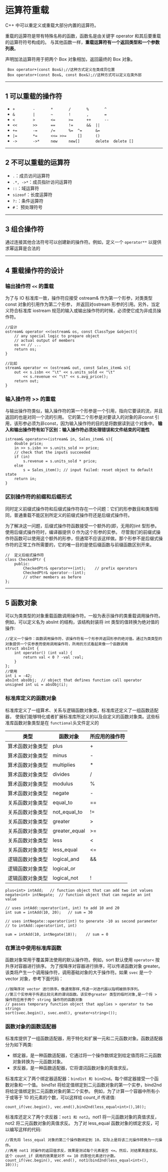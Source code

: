# 运算符重载


C++ 中可以重定义或重载大部分内置的运算符。
 
重载的运算符是带有特殊名称的函数，函数名是由关键字 operator 和其后要重载的运算符符号构成的。
与其他函数一样，**重载运算符有一个返回类型和一个参数列表**。
 
声明加法运算符用于把两个 Box 对象相加，返回最终的 Box 对象。
 
```
 Box operator+(const Box&);//这种方式定义在类成员位置
 Box operator+(const Box&, const Box&);//这种方式可以定义在类外部
```


---
## 1 可以重载的操作符

- `+	    -	    *	    /	    %	    ^`
- `&	    |	    ~	    !	    ,	    =`
- `<	    >	    <=	    >=	    ++	    --`
- `<<	    >>	    ==	    !=	    &&	||`
- `+=	    -=	    /=	    %=	^=	    &=`
- `|=	    *=	    <<=	>>=     []	    ()`
- `->	    ->*	    new	    new[]	    delete	delete []`
 
 
 ---
## 2 不可以重载的运算符
 
- `.`：成员访问运算符
- `.*, ->*`：成员指针访问运算符
- `::`：域运算符
- `sizeof`：长度运算符
- `?:`：条件运算符
- `#`： 预处理符号

---
## 3 组合操作符

通过连接其他合法符号可以创建新的操作符。例如，定义一个 `operator**` 以提供求幂运算是合法的

---
## 4 重载操作符的设计

### 输出操作符 `<<` 的重载

为了与 IO 标准库一致，操作符应接受 ostream& 作为第一个形参，对类类型 const 对象的引用作为第二个形参，
并返回对ostream 形参的引用。另外，当定义符合标准库 iostream 规范的输入或输出操作符的时候，必须使它成为非成员操作符。
```
//设计
ostream& operator <<(ostream& os, const ClassType &object){
    // any special logic to prepare object
    // actual output of members
    os << // ...
    return os;
}

//比如
stream& operator << (ostream& out, const Sales_item& s){
    out << s.isbn << "\t" << s.units_sold << "\t"
        << s.revenue << "\t" << s.avg_price();
    return out;
}
```

### 输入操作符 >> 的重载

与输出操作符类似，输入操作符的第一个形参是一个引用，指向它要读的流，并且返回的也是对同一个流的引用。
它的第二个形参是对要读入的对象的非const 引用，该形参必须为非const，因为输入操作符的目的是将数据读到这个对象中。
**输入和输出操作符有如下区别：输入操作符必须处理错误和文件结束的可能性**
```
istream& operator>>(istream& in, Sales_item& s){
    double price;
    in >> s.isbn >> s.units_sold >> price;
    // check that the inputs succeeded
    if (in)
        s.revenue = s.units_sold * price;
    else
        s = Sales_item(); // input failed: reset object to default state
    return in;
}
```

### 区别操作符的前缀和后缀形式

同时定义前缀式操作符和后缀式操作符存在一个问题：它们的形参数目和类型相同，普通重载不能区别所定义的前缀式操作符还是后缀式操作符。

为了解决这一问题，后缀式操作符函数接受一个额外的(即，无用的)int 型形参。使用后缀式操作符时，编译器提供 0 作为这个形参的实参。
尽管我们的前缀式操作符函数可以使用这个额外的形参，但通常不应该这样做。那个形参不是后缀式操作符的正常工作所需要的，它的唯一目的是使后缀函数与前缀函数区别开来。

```
//  定义后缀式操作符
class CheckedPtr {
    public:
        CheckedPtr& operator++(int);	// prefix operators
        CheckedPtr& operator--(int);
        // other members as before
};
```

---
## 5 函数对象

可以为类类型的对象重载函数调用操作符。一般为表示操作的类重载调用操作符。例如，可以定义名为 absInt 的结构，该结构封装将 int 类型的值转换为绝对值的操作:

```
//定义一个操作：函数调用操作符，该操作符有一个形参并返回形参的绝对值。通过为类类型的对象提供一个实参表而使用调用操作符，所用的方式看起来像一个函数调用
struct absInt {
    int operator() (int val) {
        return val < 0 ? -val :val;
    }
};
//使用
int i = -42;
absInt absObj;  // object that defines function call operator
unsigned int ui = absObj(i);  
```

### 标准库定义的函数对象

标准库定义了一组算术、关系与逻辑函数对象类，标准库还定义了一组函数适配器，
使我们能够特化或者扩展标准库所定义的以及自定义的函数对象类。这些标准库函数对象类型是在 `functional`头文件定义的

类型	| 函数对象	| 所应用的操作符
--- | ---|---
算术函数对象类型|	plus<Type>	 | + 
算术函数对象类型 | minus<Type>	 | -
算术函数对象类型 | multiplies<Type> | *
算术函数对象类型 | divides<Type>	 | /
算术函数对象类型 | modulus<Type> | %
算术函数对象类型 | negate<Type>	 | -
关系函数对象类型	 | equal_to<Type>	 | ==
关系函数对象类型| not_equal_to<Type>	 | !=
关系函数对象类型| greater<Type>	 | >
关系函数对象类型| greater_equal<Type>	 | >=
关系函数对象类型| less<Type>	 | <
关系函数对象类型| less_equal<Type> | <=
逻辑函数对象类型 | logical_and<Type>	 | &&
逻辑函数对象类型 | logical_or<Type>	 | |
逻辑函数对象类型| logical_not<Type>	 | !

```
plus<int> intAdd;	// function object that can add two int values
negate<int> intNegate;	// function object that can negate an int value

// uses intAdd::operator(int, int) to add 10 and 20
int sum = intAdd(10, 20);	// sum = 30

// uses intNegate::operator(int) to generate -10 as second parameter
// to intAdd::operator(int, int)

sum = intAdd(10, intNegate(10));	// sum = 0
```

### 在算法中使用标准库函数

函数对象常用于覆盖算法使用的默认操作符。例如，sort 默认使用 `operator<` 按升序对容器进行排序。
为了按降序对容器进行排序，可以传递函数对象 greater。
该类将产生一个调用操作符，调用基础对象的大于操作符。如果 `svec` 是一个 vector 对象，参考下面代码：
```
//按降序对 vector 进行排序。像通常那样,传递一对迭代器以指明被排序序列。
//第三个实参用于传递比较元素的谓词函数。该实参greater 类型的临时对象,是一个将 > 操作符应用于两个 string 操作符的函数对象
// passes temporary function object that applies > operator to two
strings
sort(svec.begin(), svec.end(), greater<string>());
```

### 函数对象的函数适配器

标准库提供了一组函数适配器，用于特化和扩展一元和二元函数对象。函数适配器分为如下两类:

- 绑定器，是一种函数适配器，它通过将一个操作数绑定到给定值而将二元函数对象转换为一元函数对象。
- 求反器，是一种函数适配器，它将谓词函数对象的真值求反。

标准库定义了两个绑定器适配器：`bind1st 和 bind2nd`。每个绑定器接受一个函数对象和一个值。
bind1st 将给定值绑定到二元函数对象的第一个实参，bind2nd 将给定值绑定到二元函数对象的第二个实参。
例如，为了计算一个容器中所有小于或等于 10 的元素的个数，可以这样给 count_if 传递值:

```
count_if(vec.begin(), vec.end(),bind2nd(less_equal<int>(),10));
```

标准库还定义了两个求反器：`not1 和 not2`。not1 将一元函数对象的真值求反，not2 将二元函数对象的真值求反。
为了对 less_equal 函数对象的绑定求反，可以编写这样的代码:

```
//首先将 less_equal 对象的第二个操作数绑定到 10，实际上是将该二元操作转换为一元操作。
//再用 not1 对操作的返回值求反，效果是测试每个元素是否 <=。然后，对结果真值求反。这个 count_if 调用的效果是对不 <= 10 的那些元素进行计数。
count_if(vec.begin(), vec.end(), not1(bind2nd(less_equal<int>(), 10)));
```
















